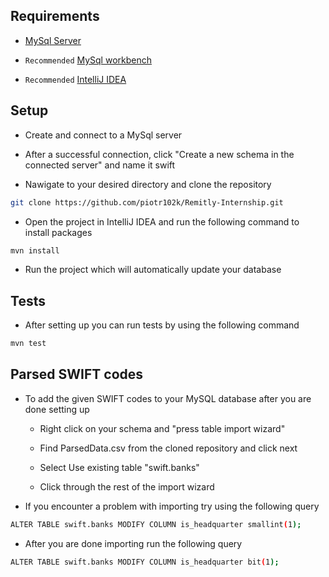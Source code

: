 ## Requirements

- [MySql Server](https://dev.mysql.com/downloads/mysql/5.5.html?os=3&version=5)

- `Recommended` [MySql workbench](https://dev.mysql.com/downloads/workbench/)

- `Recommended` [IntelliJ IDEA](https://www.jetbrains.com/idea/download/?section=windows)

## Setup

- Create and connect to a MySql server

- After a successful connection, click "Create a new schema in the connected server" and name it swift

- Nawigate to your desired directory and clone the repository

```sh
git clone https://github.com/piotr102k/Remitly-Internship.git
```

- Open the project in IntelliJ IDEA and run the following command to install packages

```sh
mvn install
```

- Run the project which will automatically update your database

## Tests

- After setting up you can run tests by using the following command

```sh
mvn test
```


## Parsed SWIFT codes

- To add the given SWIFT codes to your MySQL database after you are done setting up

  - Right click on your schema and "press table import wizard"

  - Find ParsedData.csv from the cloned repository and click next

  - Select Use existing table "swift.banks"

  - Click through the rest of the import wizard

- If you encounter a problem with importing try using the following query

```sh
ALTER TABLE swift.banks MODIFY COLUMN is_headquarter smallint(1);
```

- After you are done importing run the following query

```sh
ALTER TABLE swift.banks MODIFY COLUMN is_headquarter bit(1);
```
